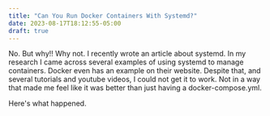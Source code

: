 ```yaml
---
title: "Can You Run Docker Containers With Systemd?"
date: 2023-08-17T18:12:55-05:00
draft: true
---
```


No. But why!! Why not. I recently wrote an article about systemd. In my research I came across several examples of using systemd to manage containers. Docker even has an example on their website. Despite that, and several tutorials and youtube videos, I could not get it to work. Not in a way that made me feel like it was better than just having a docker-compose.yml.

Here's what happened.